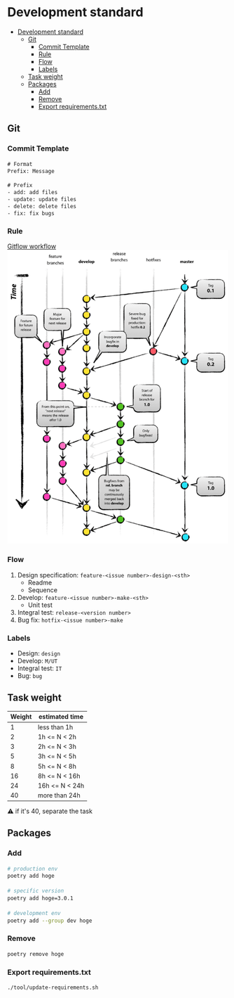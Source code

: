 # Development standard

- [Development standard](#development-standard)
  - [Git](#git)
    - [Commit Template](#commit-template)
    - [Rule](#rule)
    - [Flow](#flow)
    - [Labels](#labels)
  - [Task weight](#task-weight)
  - [Packages](#packages)
    - [Add](#add)
    - [Remove](#remove)
    - [Export requirements.txt](#export-requirementstxt)


## Git
### Commit Template
```
# Format
Prefix: Message

# Prefix
- add: add files
- update: update files
- delete: delete files
- fix: fix bugs
```

 ### Rule
[Gitflow workflow](https://www.atlassian.com/git/tutorials/comparing-workflows/gitflow-workflow#:~:text=What%20is%20Gitflow%3F,lived%20branches%20and%20larger%20commits.)
![gitflow](../images/git-flow.png)

### Flow
1. Design specification: `feature-<issue number>-design-<sth>`
    - Readme
    - Sequence
2. Develop: `feature-<issue number>-make-<sth>`
    - Unit test
3. Integral test: `release-<version number>`
4. Bug fix: `hotfix-<issue number>-make`

### Labels
- Design: `design`
- Develop: `M/UT`
- Integral test: `IT`
- Bug: `bug`

## Task weight
| Weight | estimated time |
| ------ | -------------- |
| 1      | less than 1h   |
| 2      | 1h <= N < 2h   |
| 3      | 2h <= N < 3h   |
| 5      | 3h <= N < 5h   |
| 8      | 5h <= N < 8h   |
| 16     | 8h <= N < 16h  |
| 24     | 16h <= N < 24h |
| 40     | more than 24h  |

:warning: if it's 40, separate the task


## Packages
### Add
```bash
# production env
poetry add hoge

# specific version
poetry add hoge=3.0.1

# development env
poetry add --group dev hoge
```
### Remove
```bash
poetry remove hoge
```
### Export requirements.txt
```bash
./tool/update-requirements.sh
```
